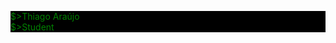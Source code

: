 <div align="left">

<div style="background: black">
<p style="color: green"> 
    $>Thiago Araújo
    <br>
    $>Student
</p>
</div>

</div>

